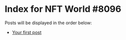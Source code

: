 # Index for NFT World #8096
Posts will be displayed in the order below:

- [Your first post](./001-first.md)

